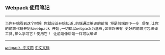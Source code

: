 ### [Webpack 使用笔记](#top) <b id="top"></b>

----
`当你开始看到这个时候 你就应该开始知道,前端通过编译的前端 将是前端的下一步 现在,让你的前端代码开始从webpack 开始,一切都以webpack为基石,如果将来有
更好的前端打包编译工具,那么学习它！使用它！ 让前端像后端一样可以编译`

----
[`webpack 中文网`](https://www.webpackjs.com/)  [`中文文档`](https://www.webpackjs.com/concepts/)
